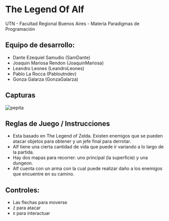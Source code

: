#  The Legend Of Alf

UTN - Facultad Regional Buenos Aires - Materia Paradigmas de Programación

## Equipo de desarrollo: 

- Dante Ezequiel Samudio (SamDante)
- Joaquin Mariosa Rendon (JoaquinMariosa)
- Leandro Leones (LeandroLeones)
- Pablo La Rocca (Pabloutndev) 
- Gonza Galarza (GonzaGalarza)
## Capturas 

![pepita](assets/golondrina.png)

## Reglas de Juego / Instrucciones

- Esta basado en The Legend of Zelda. Existen enemigos que se pueden atacar objetos para obtener y un jefe final para derrotar. 
- Alf tiene una cierta cantidad de vida que puede ir variando a lo largo de la partida.
- Hay dos mapas para recorrer: uno principal (la superficie) y una dungeon.
- Alf cuenta con un arma con la cual puede realizar daño a los enemigos que encuentre en su camino.

## Controles:

- Las flechas para moverse
- `Z` para atacar
- `X` para interactuar